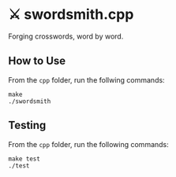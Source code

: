 # ⚔️ swordsmith.cpp

Forging crosswords, word by word.

## How to Use

From the `cpp` folder, run the follwing commands:

```
make
./swordsmith
```

## Testing

From the `cpp` folder, run the following commands:

```
make test
./test
```
